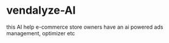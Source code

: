 # vendalyze-AI
this AI help e-commerce store owners have an ai powered ads management, optimizer  etc 

